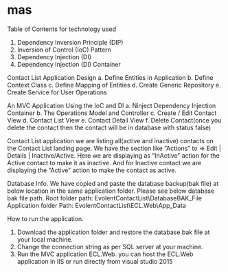 # mas
Table of Contents for technology used

1.	Dependency Inversion Principle (DIP)
2.	Inversion of Control (IoC) Pattern
3.	Dependency Injection (DI)
4.	Dependency Injection (DI) Container

Contact List Application Design
	a. Define Entities in Application
	b. Define Context Class
	c. Define Mapping of Entities
	d. Create Generic Repository
	e. Create Service for User Operations

An MVC Application Using the IoC and DI
	a. Ninject Dependency Injection Container
	b. The Operations Model and Controller
	c. Create / Edit Contact View
	d. Contact List View
	e. Contact Detail View
	f. Delete Contact(once you delete the contact then the contact will be in database with status false)

Contact List application
we are listing all(active and inactive) contacts on the Contact List landing page.
We have the section like “Actions” to => Edit | Details | Inactive/Active. 
Here we are displaying as “InActive” action for the Active contact to make it as inactive.
And for Inactive contact we are displaying the “Active” action to make the contact as active.  

Database Info.
We have copied and paste the database backup(bak file) at below location in the same application folder. 
Please see below database bak file path.
Root folder path: EvolentContactList\DatabaseBAK_File
Application folder Path: EvolentContactList\ECL.Web\App_Data

How to run the application.
1) Download the application folder and restore the database bak file at your local machine.
2) Change the connection string as per SQL server at your machine.
3) Run the MVC application ECL.Web. you can host the ECL.Web application in IIS or run directly from visual studio 2015
 


